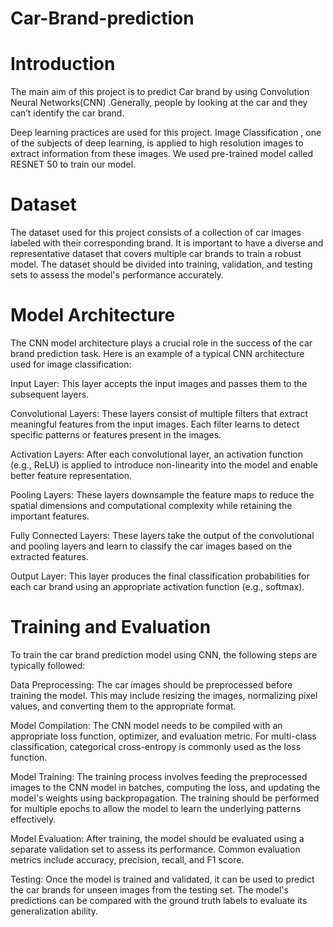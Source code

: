 # Car-Brand-prediction
# Introduction
The main aim of this project is to predict Car brand by using Convolution Neural Networks(CNN) .Generally, people by looking at the car and they can’t identify the car brand.

Deep learning practices are used for this project. Image Classification , one of the subjects of deep learning, is applied to high resolution images to extract information from these images. We used pre-trained model called RESNET 50 to train our model.

# Dataset
The dataset used for this project consists of a collection of car images labeled with their corresponding brand. It is important to have a diverse and representative dataset that covers multiple car brands to train a robust model. The dataset should be divided into training, validation, and testing sets to assess the model's performance accurately.

# Model Architecture
The CNN model architecture plays a crucial role in the success of the car brand prediction task. Here is an example of a typical CNN architecture used for image classification:

Input Layer: This layer accepts the input images and passes them to the subsequent layers.

Convolutional Layers: These layers consist of multiple filters that extract meaningful features from the input images. Each filter learns to detect specific patterns or features present in the images.

Activation Layers: After each convolutional layer, an activation function (e.g., ReLU) is applied to introduce non-linearity into the model and enable better feature representation.

Pooling Layers: These layers downsample the feature maps to reduce the spatial dimensions and computational complexity while retaining the important features.

Fully Connected Layers: These layers take the output of the convolutional and pooling layers and learn to classify the car images based on the extracted features.

Output Layer: This layer produces the final classification probabilities for each car brand using an appropriate activation function (e.g., softmax).

# Training and Evaluation

To train the car brand prediction model using CNN, the following steps are typically followed:

Data Preprocessing: The car images should be preprocessed before training the model. This may include resizing the images, normalizing pixel values, and converting them to the appropriate format.

Model Compilation: The CNN model needs to be compiled with an appropriate loss function, optimizer, and evaluation metric. For multi-class classification, categorical cross-entropy is commonly used as the loss function.

Model Training: The training process involves feeding the preprocessed images to the CNN model in batches, computing the loss, and updating the model's weights using backpropagation. The training should be performed for multiple epochs to allow the model to learn the underlying patterns effectively.

Model Evaluation: After training, the model should be evaluated using a separate validation set to assess its performance. Common evaluation metrics include accuracy, precision, recall, and F1 score.

Testing: Once the model is trained and validated, it can be used to predict the car brands for unseen images from the testing set. The model's predictions can be compared with the ground truth labels to evaluate its generalization ability.
